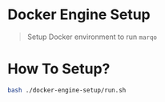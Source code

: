 # Docker Engine Setup
> Setup Docker environment to run `marqo`

# How To Setup?
```bash
bash ./docker-engine-setup/run.sh
```
